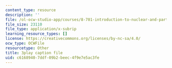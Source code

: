 ```yaml
---
content_type: resource
description: ''
file: /ol-ocw-studio-app/courses/8-701-introduction-to-nuclear-and-particle-physics-fall-2020/c61689407ddf09b2beec4f9e7e5ac3fe_vrLClnmpaeA.srt
file_size: 23110
file_type: application/x-subrip
learning_resource_types: []
license: https://creativecommons.org/licenses/by-nc-sa/4.0/
ocw_type: OCWFile
resourcetype: Other
title: 3play caption file
uid: c6168940-7ddf-09b2-beec-4f9e7e5ac3fe
---
```

